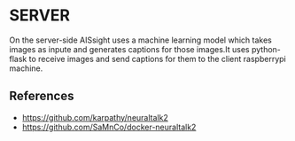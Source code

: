 # SERVER
On the server-side AISsight uses a machine learning model which takes images as inpute and generates captions for those images.It uses python-flask to receive images and send captions for them to the client raspberrypi machine.

## References
* https://github.com/karpathy/neuraltalk2
* https://github.com/SaMnCo/docker-neuraltalk2
